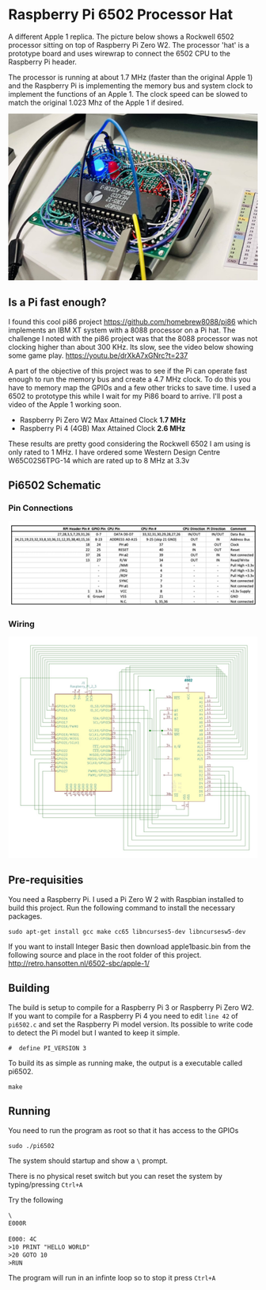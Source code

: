 # Raspberry Pi 6502 Processor Hat

A different Apple 1 replica. The picture below shows a Rockwell 6502 processor sitting on top of Raspberry Pi Zero W2. The processor 'hat' is a prototype board and uses wirewrap to connect the 6502 CPU to the Raspberry Pi header. 

The processor is running at about 1.7 MHz (faster than the original Apple 1) and the Raspberry Pi is implementing the memory bus and system clock to implement the functions of an Apple 1. The clock speed can be slowed to match the original 1.023 Mhz of the Apple 1 if desired. 

![6502 Hat in action](doc/Pi6502.jpg)


## Is a Pi fast enough? 
I found this cool pi86 project https://github.com/homebrew8088/pi86 which implements an IBM XT system with a 8088 processor on a Pi hat. The challenge I noted with the pi86 project was that the 8088 processor was not clocking higher than about 300 KHz. Its slow, see the video below showing some game play. https://youtu.be/drXkA7xGNrc?t=237 

A part of the objective of this project was to see if the Pi can operate fast enough to run the memory bus and create a 4.7 MHz clock. To do this you have to memory map the GPIOs and a few other tricks to save time. I used a 6502 to prototype this while I wait for my Pi86 board to arrive. I'll post a video of the Apple 1 working soon. 

* Raspberry Pi Zero W2  Max Attained Clock **1.7 MHz**
* Raspberry Pi 4 (4GB) Max Attained Clock **2.6 MHz**

These results are pretty good considering the Rockwell 6502 I am using is only rated to 1 MHz. I have ordered some Western Design Centre W65C02S6TPG-14 which are rated up to 8 MHz at 3.3v

## Pi6502 Schematic 

### Pin Connections
![6502 Hat pin connections](doc/PinConnections.jpg)

### Wiring
![6502 Hat pin connections](doc/Pi6502Schematic.jpg "Link to wiring diagram")


## Pre-requisities 

You need a Raspberry Pi. I used a Pi Zero W 2 with Raspbian installed to build this project. Run the following command to install the necessary packages. 

```
sudo apt-get install gcc make cc65 libncurses5-dev libncursesw5-dev
```
If you want to install Integer Basic then download apple1basic.bin from the following source and place in the root folder of this project. 
http://retro.hansotten.nl/6502-sbc/apple-1/

## Building 
The build is setup to compile for a Raspberry Pi 3 or Raspberry Pi Zero W2. If you want to compile for a Raspberry Pi 4 you need to edit `line 42` of `pi6502.c` and set the Raspberry Pi model version. Its possible to write code to detect the Pi model but I wanted to keep it simple. 
```
#  define PI_VERSION 3 
```

To build its as simple as running make, the output is a executable called pi6502. 
```
make 
```

## Running 
You need to run the program as root so that it has access to the GPIOs

```
sudo ./pi6502
```

The system should startup and show a `\` prompt. 

There is no physical reset switch but you can reset the system by typing/pressing `Ctrl+A`


Try the following

```
\
E000R

E000: 4C
>10 PRINT "HELLO WORLD"
>20 GOTO 10
>RUN
```

The program will run in an infinte loop so to stop it press `Ctrl+A`








